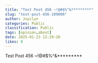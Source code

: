 ```yaml
---
title: "Test Post 456 ~!@#$%^&*********"
slug: "test-post-456-109006"
author: Joyclyn
categories: Public
classification: Public
tags: [opinion,about]
date: 2025-01-23 12:29:20 
likes: 0
---
```


Test Post 456 ~!@#$%^&*********